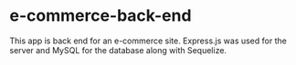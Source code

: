 # e-commerce-back-end
This app is back end for an e-commerce site.  Express.js was used for the server and MySQL for the database along with Sequelize.
